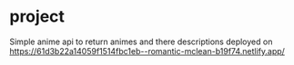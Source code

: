 # project
Simple anime api to return animes and there descriptions deployed on https://61d3b22a14059f1514fbc1eb--romantic-mclean-b19f74.netlify.app/
